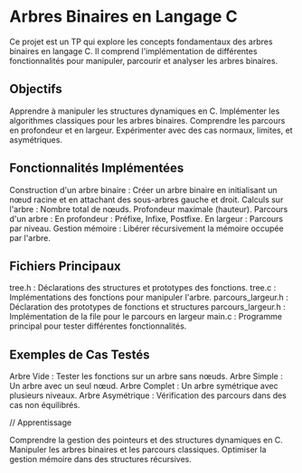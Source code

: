 # Arbres Binaires en Langage C
Ce projet est un TP qui explore les concepts fondamentaux des arbres binaires en langage C. Il comprend l'implémentation de différentes fonctionnalités pour manipuler, parcourir et analyser les arbres binaires.

## Objectifs
Apprendre à manipuler les structures dynamiques en C.
Implémenter les algorithmes classiques pour les arbres binaires.
Comprendre les parcours en profondeur et en largeur.
Expérimenter avec des cas normaux, limites, et asymétriques.

## Fonctionnalités Implémentées
Construction d'un arbre binaire : Créer un arbre binaire en initialisant un nœud racine et en attachant des sous-arbres gauche et droit.
Calculs sur l'arbre :
Nombre total de nœuds.
Profondeur maximale (hauteur).
Parcours d'un arbre :
En profondeur : Préfixe, Infixe, Postfixe.
En largeur : Parcours par niveau.
Gestion mémoire : Libérer récursivement la mémoire occupée par l'arbre.

## Fichiers Principaux
tree.h : Déclarations des structures et prototypes des fonctions.
tree.c : Implémentations des fonctions pour manipuler l'arbre.
parcours_largeur.h : Déclaration des prototypes de fonctions et structures
parcours_largeur.h : Implémentation de la file pour le parcours en largeur
main.c : Programme principal pour tester différentes fonctionnalités.

## Exemples de Cas Testés
Arbre Vide : Tester les fonctions sur un arbre sans nœuds.
Arbre Simple : Un arbre avec un seul nœud.
Arbre Complet : Un arbre symétrique avec plusieurs niveaux.
Arbre Asymétrique : Vérification des parcours dans des cas non équilibrés.

// Apprentissage 

Comprendre la gestion des pointeurs et des structures dynamiques en C.
Manipuler les arbres binaires et les parcours classiques.
Optimiser la gestion mémoire dans des structures récursives.
